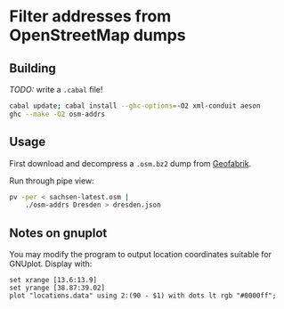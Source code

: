 # Filter addresses from OpenStreetMap dumps

## Building

*TODO:* write a `.cabal` file!

```bash
cabal update; cabal install --ghc-options=-O2 xml-conduit aeson
ghc --make -O2 osm-addrs
```

## Usage

First download and decompress a `.osm.bz2` dump from
[Geofabrik](http://download.geofabrik.de/europe/germany/sachsen.html).

Run through pipe view:
```bash
pv -per < sachsen-latest.osm |
	./osm-addrs Dresden > dresden.json
```

## Notes on gnuplot

You may modify the program to output location coordinates suitable for
GNUplot. Display with:
```gnuplot
set xrange [13.6:13.9]
set yrange [38.87:39.02]
plot "locations.data" using 2:(90 - $1) with dots lt rgb "#0000ff";
```
